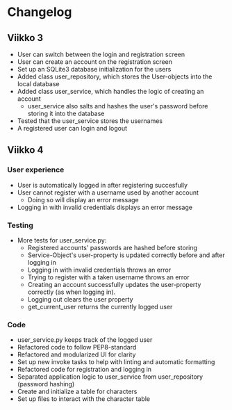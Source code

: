 # Changelog

## Viikko 3

* User can switch between the login and registration screen
* User can create an account on the registration screen
* Set up an SQLite3 database initialization for the users
* Added class user_repository, which stores the User-objects into the local database
* Added class user_service, which handles the logic of creating an account
  * user_service also salts and hashes the user's password before storing it into the database
* Tested that the user_service stores the usernames
* A registered user can login and logout

## Viikko 4

### User experience
* User is automatically logged in after registering succesfully
* User cannot register with a username used by another account
  * Doing so will display an error message
* Logging in with invalid credentials displays an error message

### Testing
* More tests for user_service.py:
  * Registered accounts' passwords are hashed before storing
  * Service-Object's user-property is updated correctly before and after logging in
  * Logging in with invalid credentials throws an error
  * Trying to register with a taken username throws an error
  * Creating an account successfully updates the user-property correctly (as when logging in).
  * Logging out clears the user property
  * get_current_user returns the currently logged user

### Code
* user_service.py keeps track of the logged user
* Refactored code to follow PEP8-standard
* Refactored and modularized UI for clarity
* Set up new invoke tasks to help with linting and automatic formatting
* Refactored code for registration and logging in
* Separated application logic to user_service from user_repository (password hashing)
* Create and initialize a table for characters
* Set up files to interact with the character table
